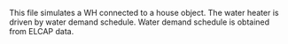 This file simulates a WH connected to a house object. The water heater is driven by water demand schedule. Water demand schedule is obtained from ELCAP data.
